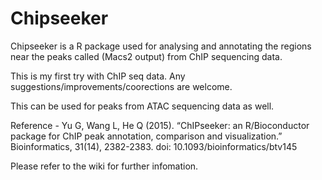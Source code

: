 # Chipseeker

Chipseeker is a R package used for analysing and annotating the regions near the peaks called (Macs2 output) from ChIP sequencing data.

This is my first try with ChIP seq data. Any suggestions/improvements/coorections are welcome.

This can be used for peaks from ATAC sequencing data as well.

Reference - Yu G, Wang L, He Q (2015). “ChIPseeker: an R/Bioconductor package for ChIP peak annotation, comparison and visualization.” Bioinformatics, 31(14), 2382-2383. doi: 10.1093/bioinformatics/btv145

Please refer to the wiki for further infomation.

